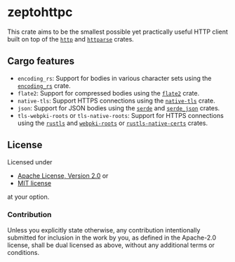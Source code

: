 # zeptohttpc

This crate aims to be the smallest possible yet practically useful HTTP client built on top of the [`http`](https://docs.rs/http) and [`httparse`](https://docs.rs/httparse) crates.

## Cargo features

* `encoding_rs`: Support for bodies in various character sets using the [`encoding_rs`](https://docs.rs/encoding_rs) crate.
* `flate2`: Support for compressed bodies using the [`flate2`](https://docs.rs/flate2) crate.
* `native-tls`: Support HTTPS connections using the [`native-tls`](https://docs.rs/native-tls) crate.
* `json`: Support for JSON bodies using the [`serde`](https://docs.rs/serde) and [`serde_json`](https://docs.rs/serde_json) crates.
* `tls-webpki-roots` or `tls-native-roots`: Support for HTTPS connections using the [`rustls`](https://docs.rs/rustls) and [`webpki-roots`](https://docs.rs/webpki-roots) or [`rustls-native-certs`](https://docs.rs/rustls-native-certs) crates.

## License

Licensed under

 * [Apache License, Version 2.0](LICENSE-APACHE) or
 * [MIT license](LICENSE-MIT)

at your option.

### Contribution

Unless you explicitly state otherwise, any contribution intentionally submitted for inclusion in the work by you, as defined in the Apache-2.0 license, shall be dual licensed as above, without any additional terms or conditions.

